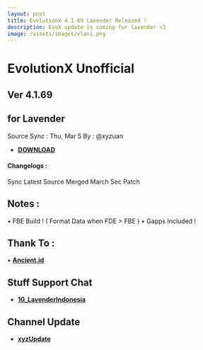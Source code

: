 ```yaml
---
layout: post
title: EvolutionX 4.1.69 Lavender Released !
description: EvoX update is coming for lavender <3
image: /assets/images/vlan1.png
---
```


# EvolutionX Unofficial
## Ver 4.1.69
## for Lavender
Source Sync : Thu, Mar 5
By : @xyzuan

 * [**DOWNLOAD**](https://sourceforge.net/projects/xyzuan/files/Lavender/EvoX/EvolutionX_4.1.69_lavender-10.0-20200305-0541-xyz.zip/download)

#### Changelogs :

Sync Latest Source
Merged March Sec Patch

## Notes :
• FBE Build ! ( Format Data when FDE > FBE )
• Gapps Included !

## Thank To :
•  [**Ancient.id**](https://t.me/ancientid)

## Stuff Support Chat
 * [**10_LavenderIndonesia**](https://t.me/android10_LavenderIndonesia)

## Channel Update
 * [**xyzUpdate**](https://t.me/xyzUpdate)
